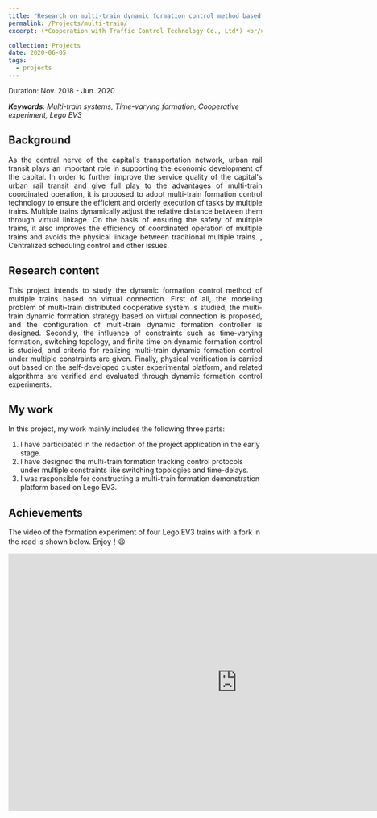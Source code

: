 ```yaml
---
title: "Research on multi-train dynamic formation control method based on virtual coupling frame"
permalink: /Projects/multi-train/
excerpt: (*Cooperation with Traffic Control Technology Co., Ltd*) <br/> Supported by Beijing Natural Science Foundation. <br/> <a href="https://jianhua-WANG-BUAA.github.io/Projects/multi-train/"><img src="https://jianhua-WANG-BUAA.github.io/images/multi-train-lego-experiment.png" alt="multi-train-lego-experiment.png" border="0" width="500" /></a>

collection: Projects
date: 2020-06-05
tags:
  - projects
---
```



Duration: Nov. 2018 - Jun. 2020

***Keywords***: *Multi-train systems, Time-varying formation, Cooperative experiment, Lego EV3*

<!-- <body>
  <p style="color:rgb(51, 156, 255);">
   ***Keywords***: *Multi-train systems, Time-varying formation, Cooperative experiment, Lego EV3*
   </p>
</body> -->


## Background

<!-- 城市轨道交通作为首都交通网络的中枢神经，对首都经济发展起着重要支撑作用。为进一步提高首都城市轨道交通服务质量，充分发挥多列车协同化运营优势，拟采用多列车编队控制技术来保障多列车高效有序地执行任务。多列车通过虚拟连挂的方式来动态调整它们之间的相对距离，在保证多列车之间安全性的基础上，同时提高了多列车协同运营的效率，避免了传统多列车之间物理连挂，集中式调度控制等问题。 -->
<p style="text-align:justify; text-justify:inter-ideograph;">
As the central nerve of the capital's transportation network, urban rail transit plays an important role in supporting the economic development of the capital. In order to further improve the service quality of the capital's urban rail transit and give full play to the advantages of multi-train coordinated operation, it is proposed to adopt multi-train formation control technology to ensure the efficient and orderly execution of tasks by multiple trains. Multiple trains dynamically adjust the relative distance between them through virtual linkage. On the basis of ensuring the safety of multiple trains, it also improves the efficiency of coordinated operation of multiple trains and avoids the physical linkage between traditional multiple trains. , Centralized scheduling control and other issues.
</p>

## Research content

<!-- 本项目拟研究基于虚拟连挂的多列车动态编队控制方法。首先，研究多列车分布式协同系统建模问题，提出基于虚拟连挂的多列车动态编队策略，设计多列车动态编队控制器构型。其次，研究时变编队、切换拓扑、有限时间等约束对动态编队控制的影响，给出在多约束条件下实现多列车动态编队控制的判据。最后，基于自主研发的集群实验平台开展实物验证，通过动态编队控制实验对相关算法进行验证与评估。 -->

<p style="text-align:justify; text-justify:inter-ideograph;">
This project intends to study the dynamic formation control method of multiple trains based on virtual connection. First of all, the modeling problem of multi-train distributed cooperative system is studied, the multi-train dynamic formation strategy based on virtual connection is proposed, and the configuration of multi-train dynamic formation controller is designed. Secondly, the influence of constraints such as time-varying formation, switching topology, and finite time on dynamic formation control is studied, and criteria for realizing multi-train dynamic formation control under multiple constraints are given. Finally, physical verification is carried out based on the self-developed cluster experimental platform, and related algorithms are verified and evaluated through dynamic formation control experiments.
</p>


## My work

<p style="text-align:justify; text-justify:inter-ideograph;">
In this project, my work mainly includes the following three parts:

1. I have participated in the redaction of the project application in the early stage.
2. I have designed the multi-train formation tracking control protocols under multiple constraints like switching topologies and time-delays.
3. I was responsible for constructing a multi-train formation demonstration platform based on Lego EV3.
</p>


## Achievements

<!-- 四辆乐高小车在有岔路的情况下的编队实验视频如下图。 -->

The video of the formation experiment of four Lego EV3 trains with a fork in the road is shown below. Enjoy！😃

<iframe width="908" height="511" src="https://www.youtube.com/embed/2ZQEtcWF97I" frameborder="0" allow="accelerometer; autoplay; encrypted-media; gyroscope; picture-in-picture" allowfullscreen></iframe>


